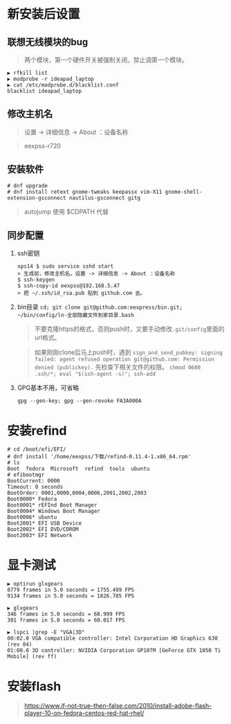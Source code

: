 # 新安装后设置
## 联想无线模块的bug
> 两个模块，第一个硬件开关被强制关闭。禁止调第一个模块。
```
▶ rfkill list
▶ modprobe -r ideapad_laptop
▶ cat /etc/modprobe.d/blacklist.conf
blacklist ideapad_laptop
```
## 修改主机名

> 设置 -> 详细信息 -> About ：设备名称

> eexpss-r720

## 安装软件

```
# dnf upgrade
# dnf install retext gnome-tweaks keepassx vim-X11 gnome-shell-extension-gsconnect nautilus-gsconnect gitg
```
> autojump 使用 $CDPATH 代替

## 同步配置

1. ssh密钥
    ```
    xps14 $ sudo service sshd start
    > 生成前，修改主机名。设置 -> 详细信息 -> About ：设备名称
    $ ssh-keygen
    $ ssh-copy-id eexpss@192.168.5.47
    > 把 ~/.ssh/id_rsa.pub 贴到 github.com 去。
    ```

1. bin目录
    `cd; git clone git@github.com:eexpress/bin.git; ~/bin/config/ln-全部隐藏文件到家目录.bash`

    > 不要克隆https的格式，否则push时，又要手动修改`.git/config`里面的url格式。

    > 如果刚刚clone后马上push时，遇到
`sign_and_send_pubkey: signing failed: agent refused operation
git@github.com: Permission denied (publickey).`
先检查下相关文件的权限。
`chmod 0600 .ssh/*; eval "$(ssh-agent -s)"; ssh-add`

1. GPG基本不用，可省略

    `gpg --gen-key; gpg --gen-revoke FA3A000A`

# 安装refind
```
# cd /boot/efi/EFI/
# dnf install '/home/eexpss/下载/refind-0.11.4-1.x86_64.rpm'
# ls
Boot  fedora  Microsoft  refind  tools  ubuntu
# efibootmgr 
BootCurrent: 0000
Timeout: 0 seconds
BootOrder: 0001,0000,0004,0006,2001,2002,2003
Boot0000* Fedora
Boot0001* rEFInd Boot Manager
Boot0004* Windows Boot Manager
Boot0006* ubuntu
Boot2001* EFI USB Device
Boot2002* EFI DVD/CDROM
Boot2003* EFI Network
```
# 显卡测试
```
▶ optirun glxgears 
8779 frames in 5.0 seconds = 1755.499 FPS
9134 frames in 5.0 seconds = 1826.785 FPS

▶ glxgears
346 frames in 5.0 seconds = 68.999 FPS
301 frames in 5.0 seconds = 60.017 FPS

▶ lspci |grep -E "VGA|3D"
00:02.0 VGA compatible controller: Intel Corporation HD Graphics 630 (rev 04)
01:00.0 3D controller: NVIDIA Corporation GP107M [GeForce GTX 1050 Ti Mobile] (rev ff)
```
# 安装flash
> https://www.if-not-true-then-false.com/2010/install-adobe-flash-player-10-on-fedora-centos-red-hat-rhel/